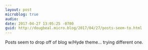 ```yaml
---
layout: post
microblog: true
audio: 
date: 2017-04-27 13:05:25 -0700
guid: http://dougbeal.micro.blog/2017/04/27/posts-seem-to.html
---
```

Posts seem to drop off of blog w/Hyde theme... trying different one.
